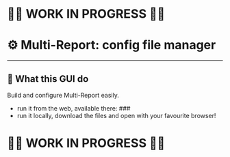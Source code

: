 # 🚨🚨 WORK IN PROGRESS 🚨🚨

# ⚙️ Multi-Report: config file manager 

---

## 📌 What this GUI do

Build and configure Multi-Report easily.

- run it from the web, available there: ###
- run it locally, download the files and open with your favourite browser!

# 🚨🚨 WORK IN PROGRESS 🚨🚨

